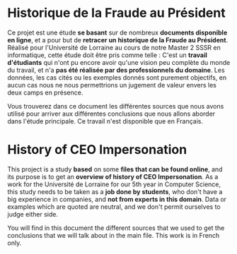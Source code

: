 # Historique de la Fraude au Président

Ce projet est une étude **se basant** sur de nombreux **documents disponible en ligne**, et a pour but de **retracer un historique de la Fraude au Président**. Réalisé pour l'Université de Lorraine au cours de notre Master 2 SSSR en informatique, cette étude doit être pris comme telle : C'est un **travail d'étudiants** qui n'ont pu encore avoir qu'une vision peu complète du monde du travail, et n'a **pas été réalisée par des professionnels du domaine**. Les données, les cas cités ou les exemples donnés sont purement objectifs, en aucun cas nous ne nous permettrions un jugement de valeur envers les deux camps en présence. 

Vous trouverez dans ce document les différentes sources que nous avons utilisé pour arriver aux différentes conclusions que nous allons aborder dans l'étude principale. Ce travail n'est disponible que en Français. 

# History of CEO Impersonation

This project is a study **based** on some **files that can be found online**, and its purpose is to get an **overview of history of CEO Impersonation**. As a work for the Université de Lorraine for our 5th year in Computer Science, this study needs to be taken as a **job done by students**, who don't have a big experience in companies, and **not from experts in this domain**. Data or examples which are quoted are neutral, and we don't permit ourselves to judge either side.

You will find in this document the different sources that we used to get the conclusions that we will talk about in the main file. This work is in French only.  
